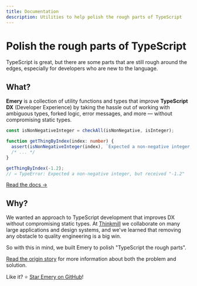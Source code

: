 ```yaml
---
title: Documentation
description: Utilities to help polish the rough parts of TypeScript
---
```


# Polish the rough parts of TypeScript

TypeScript is great, but there are some parts that are still rough around the edges, especially for developers who are new to the language.

## What?

**Emery** is a collection of utility functions and types that improve **TypeScript DX** (Developer Experience) by taking the hassle out of working with ambiguous types, forked logic, error messages, and more &mdash; without compromising static types.

```ts
const isNonNegativeInteger = checkAll(isNonNegative, isInteger);

function getThingByIndex(index: number) {
  assert(isNonNegativeInteger(index), `Expected a non-negative integer, but received "${index}"`);
  /* ... */
}

getThingByIndex(-1.2);
// → TypeError: Expected a non-negative integer, but received "-1.2"
```

[Read the docs &rarr;](/docs)

## Why?

We wanted an approach to TypeScript development that improves DX without compromising static types. At [Thinkmill](https://www.thinkmill.com.au) we collaborate on many large applications and design systems, and we've learned that removing any obstacle to quality engineering is a big win.

So with this in mind, we built Emery to polish "TypeScript the rough parts".

[Read the origin story](/docs/origin-story) for more information about both the problem and solution.

Like it? ⭐️ [Star Emery on GitHub](https://github.com/thinkmill/emery)!
